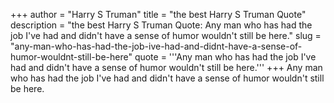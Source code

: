 +++
author = "Harry S Truman"
title = "the best Harry S Truman Quote"
description = "the best Harry S Truman Quote: Any man who has had the job I've had and didn't have a sense of humor wouldn't still be here."
slug = "any-man-who-has-had-the-job-ive-had-and-didnt-have-a-sense-of-humor-wouldnt-still-be-here"
quote = '''Any man who has had the job I've had and didn't have a sense of humor wouldn't still be here.'''
+++
Any man who has had the job I've had and didn't have a sense of humor wouldn't still be here.
